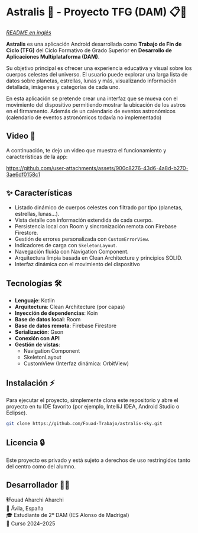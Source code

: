 # Astralis 🔭 - Proyecto TFG (DAM) 📋🚀

*[README en inglés](README_IN.md)*

**Astralis** es una aplicación Android desarrollada como **Trabajo de Fin de Ciclo (TFG)** del Ciclo
Formativo
de Grado Superior en **Desarrollo de Aplicaciones Multiplataforma (DAM)**.

Su objetivo principal es ofrecer una experiencia educativa y visual sobre los cuerpos celestes del
universo.
El usuario puede explorar una larga lista de datos sobre planetas, estrellas, lunas y más,
visualizando información detallada, imágenes y categorías de cada uno.

En esta aplicación se pretende crear una interfaz que se mueva con el movimiento del dispositivo
permitiendo mostrar la ubicación de los astros en el firmamento. Además de un calendario de eventos
astronómicos (calendario de eventos astronómicos todavía no implementado)

## Video 🎥

A continuación, te dejo un video que muestra el funcionamiento y características de la app:

https://github.com/user-attachments/assets/900c8276-43d6-4a8d-b270-3ae6df0158c1


## ✨ Características

- Listado dinámico de cuerpos celestes con filtrado por tipo (planetas, estrellas, lunas…).
- Vista detalle con información extendida de cada cuerpo.
- Persistencia local con Room y sincronización remota con Firebase Firestore.
- Gestión de errores personalizada con `CustomErrorView`.
- Indicadores de carga con `SkeletonLayout`.
- Navegación fluida con Navigation Component.
- Arquitectura limpia basada en Clean Architecture y principios SOLID.
- Interfaz dinámica con el movimiento del dispositivo

## Tecnologías 🛠️

- **Lenguaje**: Kotlin
- **Arquitectura**: Clean Architecture (por capas)
- **Inyección de dependencias**: Koin
- **Base de datos local**: Room
- **Base de datos remota**: Firebase Firestore
- **Serialización**: Gson
- **Conexión con API**
- **Gestión de vistas**:
    - Navigation Component
    - SkeletonLayout
  - CustomView (Interfaz dinámica: OrbitView)

## Instalación ⚡

Para ejecutar el proyecto, simplemente clona este repositorio y abre el proyecto en tu IDE
favorito (por ejemplo,
IntelliJ IDEA, Android Studio o Eclipse).

```bash
git clone https://github.com/Fouad-Trabajo/astralis-sky.git
```

## Licencia 🔒

Este proyecto es privado y está sujeto a derechos de uso restringidos tanto del centro como del
alumno.

## **Desarrollador 👨‍💻**

🕴️Fouad Aharchi Aharchi  
📍 Ávila, España  
🎓 Estudiante de 2º DAM (IES Alonso de Madrigal)  
📅 Curso 2024–2025
